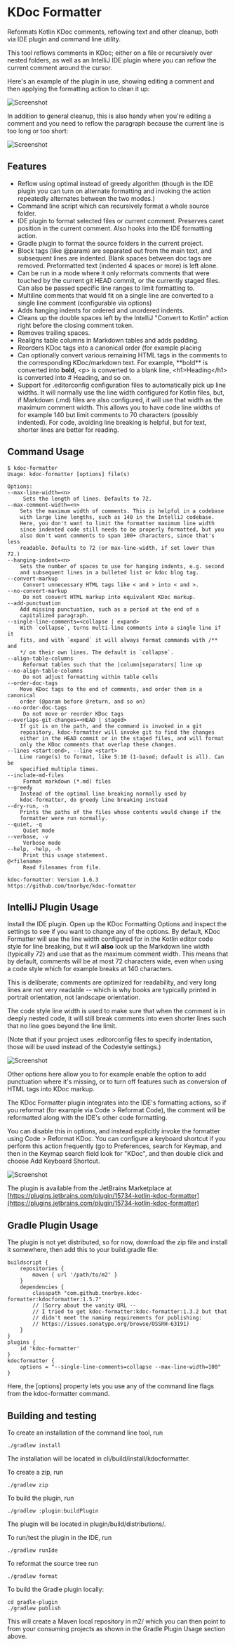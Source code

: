KDoc Formatter
==============

Reformats Kotlin KDoc comments, reflowing text and other cleanup, both
via IDE plugin and command line utility.

This tool reflows comments in KDoc; either on a file or recursively over
nested folders, as well as an IntelliJ IDE plugin where you can reflow
the current comment around the cursor.

Here's an example of the plugin in use, showing editing a comment and
then applying the formatting action to clean it up:

![Screenshot](cleanup.gif)

In addition to general cleanup, this is also handy when you're editing a
comment and you need to reflow the paragraph because the current line is
too long or too short:

![Screenshot](modify-line.gif)

Features
--------
* Reflow using optimal instead of greedy algorithm (though in the IDE
  plugin you can turn on alternate formatting and invoking the action
  repeatedly alternates between the two modes.)
* Command line script which can recursively format a whole source
  folder.
* IDE plugin to format selected files or current comment. Preserves
  caret position in the current comment. Also hooks into the IDE
  formatting action.
* Gradle plugin to format the source folders in the current project.
* Block tags (like @param) are separated out from the main text, and
  subsequent lines are indented. Blank spaces between doc tags are
  removed. Preformatted text (indented 4 spaces or more) is left alone.
* Can be run in a mode where it only reformats comments that were
  touched by the current git HEAD commit, or the currently staged files.
  Can also be passed specific line ranges to limit formatting to.
* Multiline comments that would fit on a single line are converted to a
  single line comment (configurable via options)
* Adds hanging indents for ordered and unordered indents.
* Cleans up the double spaces left by the IntelliJ "Convert to Kotlin"
  action right before the closing comment token.
* Removes trailing spaces.
* Realigns table columns in Markdown tables and adds padding.
* Reorders KDoc tags into a canonical order (for example placing
* Can optionally convert various remaining HTML tags in the comments to
  the corresponding KDoc/markdown text. For example, \*\*bold** is
  converted into **bold**, \<p> is converted to a blank line,
  \<h1>Heading\</h1> is converted into # Heading, and so on.
* Support for .editorconfig configuration files to automatically pick up
  line widths. It will normally use the line width configured for Kotlin
  files, but, if Markdown (.md) files are also configured, it will use
  that width as the maximum comment width. This allows you to have code
  line widths of for example 140 but limit comments to 70 characters
  (possibly indented). For code, avoiding line breaking is helpful, but
  for text, shorter lines are better for reading.

Command Usage
-------------
```
$ kdoc-formatter
Usage: kdoc-formatter [options] file(s)

Options:
--max-line-width=<n>
     Sets the length of lines. Defaults to 72.
--max-comment-width=<n>
    Sets the maximum width of comments. This is helpful in a codebase
    with large line lengths, such as 140 in the IntelliJ codebase.
    Here, you don't want to limit the formatter maximum line width
    since indented code still needs to be properly formatted, but you
    also don't want comments to span 100+ characters, since that's less
    readable. Defaults to 72 (or max-line-width, if set lower than 72.)
--hanging-indent=<n>
    Sets the number of spaces to use for hanging indents, e.g. second
    and subsequent lines in a bulleted list or kdoc blog tag.
--convert-markup
     Convert unnecessary HTML tags like < and > into < and >.
--no-convert-markup
     Do not convert HTML markup into equivalent KDoc markup.
--add-punctuation
    Add missing punctuation, such as a period at the end of a
    capitalized paragraph.
--single-line-comments=<collapse | expand>
    With `collapse`, turns multi-line comments into a single line if it
    fits, and with `expand` it will always format commands with /** and
    */ on their own lines. The default is `collapse`.
--align-table-columns
     Reformat tables such that the |column|separators| line up
--no-align-table-columns
     Do not adjust formatting within table cells
--order-doc-tags
    Move KDoc tags to the end of comments, and order them in a canonical
    order (@param before @return, and so on)
--no-order-doc-tags
     Do not move or reorder KDoc tags
--overlaps-git-changes=<HEAD | staged>
    If git is on the path, and the command is invoked in a git
    repository, kdoc-formatter will invoke git to find the changes
    either in the HEAD commit or in the staged files, and will format
    only the KDoc comments that overlap these changes.
--lines <start:end>, --line <start>
    Line range(s) to format, like 5:10 (1-based; default is all). Can be
    specified multiple times.
--include-md-files
     Format markdown (*.md) files
--greedy
    Instead of the optimal line breaking normally used by
    kdoc-formatter, do greedy line breaking instead
--dry-run, -n
    Prints the paths of the files whose contents would change if the
    formatter were run normally.
--quiet, -q
     Quiet mode
--verbose, -v
     Verbose mode
--help, -help, -h
     Print this usage statement.
@<filename>
     Read filenames from file.

kdoc-formatter: Version 1.6.3
https://github.com/tnorbye/kdoc-formatter
```

IntelliJ Plugin Usage
---------------------
Install the IDE plugin. Open up the KDoc Formatting Options and inspect
the settings to see if you want to change any of the options. By
default, KDoc Formatter will use the line width configured for in the
Kotlin editor code style for line breaking, but it will **also** look
up the Markdown line width (typically 72) and use that as the maximum
comment width. This means that by default, comments will be at most 72
characters wide, even when using a code style which for example breaks
at 140 characters.

This is deliberate; comments are optimized for readability, and
very long lines are not very readable -- which is why books are
typically printed in portrait orientation, not landscape orientation.

The code style line width is used to make sure that when the comment is
in deeply nested code, it will still break comments into even shorter
lines such that no line goes beyond the line limit.

(Note that if your project uses .editorconfig files to specify
indentation, those will be used instead of the Codestyle settings.)

![Screenshot](screenshot-settings.png)

Other options here allow you to for example enable the option to
add punctuation where it's missing, or to turn off features such as
conversion of HTML tags into KDoc markup.

The KDoc Formatter plugin integrates into the IDE's formatting actions,
so if you reformat (for example via Code > Reformat Code), the comment
will be reformatted along with the IDE's other code formatting.

You can disable this in options, and instead explicitly invoke the
formatter using Code > Reformat KDoc. You can configure a keyboard
shortcut if you perform this action frequently (go to Preferences,
search for Keymap, and then in the Keymap search field look for
"KDoc", and then double click and choose Add Keyboard Shortcut.

![Screenshot](screenshot.png)

The plugin is available from the JetBrains Marketplace at
[https://plugins.jetbrains.com/plugin/15734-kotlin-kdoc-formatter](https://plugins.jetbrains.com/plugin/15734-kotlin-kdoc-formatter)

Gradle Plugin Usage
-------------------
The plugin is not yet distributed, so for now, download the zip file and
install it somewhere, then add this to your build.gradle file:
```
buildscript {
    repositories {
        maven { url '/path/to/m2' }
    }
    dependencies {
        classpath "com.github.tnorbye.kdoc-formatter:kdocformatter:1.5.7"
        // (Sorry about the vanity URL --
        // I tried to get kdoc-formatter:kdoc-formatter:1.3.2 but that
        // didn't meet the naming requirements for publishing:
        // https://issues.sonatype.org/browse/OSSRH-63191)
    }
}
plugins {
    id 'kdoc-formatter'
}
kdocformatter {
    options = "--single-line-comments=collapse --max-line-width=100"
}
```

Here, the [options] property lets you use any of the command line flags
from the kdoc-formatter command.

Building and testing
--------------------
To create an installation of the command line tool, run

```
./gradlew install
```

The installation will be located in cli/build/install/kdocformatter.

To create a zip, run

```
./gradlew zip
```

To build the plugin, run

```
./gradlew :plugin:buildPlugin
```

The plugin will be located in plugin/build/distributions/.

To run/test the plugin in the IDE, run

```
./gradlew runIde
```

To reformat the source tree run

```
./gradlew format
```

To build the Gradle plugin locally:
```
cd gradle-plugin
./gradlew publish
```

This will create a Maven local repository in m2/ which you can then
point to from your consuming projects as shown in the Gradle Plugin
Usage section above.
